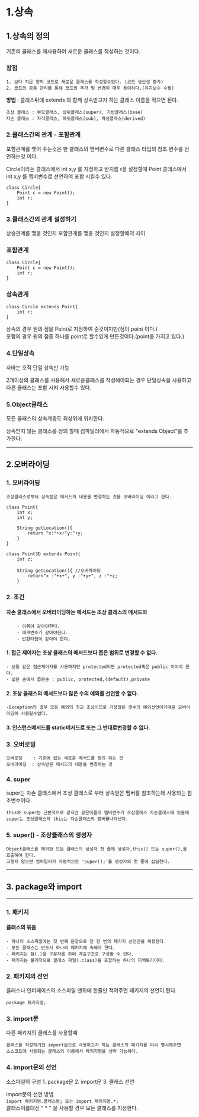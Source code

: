 1.상속
====
1.상속의 정의
----
기존의 클래스를 재사용하여 새로운 클래스를 작성하는 것이다.

### 장점
    1. 보다 적은 양의 코드로 새로운 클래스를 작성할수있다. (코드 생산성 증가)
    2. 코드의 공통 관리를 통해 코드의 추가 및 변경이 매우 용이하다.(유지보수 수월)
    
**방법** : 클래스뒤에 extends 와 함께 상속받고자 하는 클래스 이름을 적으면 된다.   
   
    조상 클래스 : 부모클래스, 상위클래스(super), 기반클래스(base)
    자손 클래스 : 자식클래스, 하위클래스(sub), 파생클래스(derived)


### 2.클래스간의 관게 - 포함관계
  
포함관계를 맺어 주는것은 한 클래스의 멤버변수로 다른 클래스 타입의 참조 변수를 선언하는것 이다.
   
   
Circle이라는 클래스에서 int x,y 를 지정하고 반지름 r을 설정할때
Point 클래스에서 int x,y 를 멤버변수로 선언하여 포함 시킬수 있다.
```
class Circle{
    Point c = new Point();
    int r;
}
```


### 3.클래스간의 관계 설정하기

상송관계를 맺을 것인지 포함관게를 맺을 것인지 설정할때의 차이
### 포함관계
```
class Circle{
    Point c = new Point();
    int r;
}
```
### 상속관계
```
class Circle extends Point{
    int r;
}
```

상속의 경우 원의 점을 Point로 지정하여 준것이지만(점이 point 이다.)   
포함의 경우 원의 점중 하나를 point로 할수있게 만든것이다.(point를 가지고 있다.)   


### 4.단일상속

자바는 오직 단일 상속만 가능

2개이상의 클래스를 사용해서 새로운클래스를 작성해야되는 경우 단일상속을 사용하고 다른 클래스는 포함 시켜 사용할수 있다.


### 5.Object클래스

모든 클래스의 상속계층도 최상위에 위치한다.

상속받지 않는 클래스를 정의 할때 컴파일러에서 자동적으로 "extends Object"를 추가한다.

----
2.오버라이딩
----
### 1. 오버라이딩
    조상클래스로부터 상속받은 메서드의 내용을 변경하는 것을 오버라이딩 이라고 한다.   
    
```
class Point{
    int x;
    int y;
    
    String getLocation(){
        return "x:"+x+"y:"+y;
    }
}

class Point3D extends Point{
    int z;
    
    String getLocation(){ //오버라이딩
        return"x :"+x+", y :"+y+", z :"+z;
    }
```


### 2. 조건
#### 자손 클래스에서 오버라이딩하는 메서드는 조상 클래스의 메서드와
        - 이름이 같아야한다.
        - 매개변수가 같아야한다.
        - 반환타입이 같아야 한다.   
#### 1. 접근 제어자는 조상 클래스의 메서드보다 좁은 범위로 변경할 수 없다.
    - 보통 같은 접근제어자를 사용하지만 protected이면 protected혹은 public 이여야 한다.
    - 넓은 순에서 좁은순 : public, protected,(default),private
#### 2. 조상 클래스의 메서드보다 많은 수의 예외를 선언할 수 없다.
    -Exception의 경우 모든 예외의 최고 조상이므로 가장많은 갯수의 예외선언이기때문 오버라이딩에 사용될수없다.
#### 3. 인스턴스메서드를 static메서드로 또는 그 반대로변경할 수 없다.


### 3. 오버로딩
    오버로딩    : 기존에 없는 새로운 메서드를 정의 하는 것 
    오버라이딩  : 상속받은 메서드의 내용을 변경하는 것
    
### 4. super
super는 자손 클래스에서 조상 클래스로 부터 상속받은 멤버를 참조하는데 사용되는 참조변수이다.   

    this와 super는 근본적으로 같지만 같은이름의 멤버변수가 조상클래스 자손클래스에 있을때   
    super는 조상클래스의 this는 자손클래스의 멤버를나타낸다.

### 5. super() - 조상클래스의 생성자
    Object클래스를 제외한 모든 클래스의 생성자 첫 줄에 생성자,this() 또는 super(),를 호출해야 한다.    
    그렇지 않으면 컴파일러가 자동적으로 'super();'를 생성자의 첫 줄에 삽입한다.
    
---
## 3. package와 import
---
### 1. 패키지
#### 클래스의 묶음
    - 하나의 소스파일에는 첫 번째 문장으로 단 한 번의 패키지 선언만을 허용한다.
    - 모든 클래스는 반드시 하나의 패키지에 속해야 한다.
    - 패키지는 점(.)을 구분자올 하여 계츨구조로 구성할 수 있다.
    - 패키지는 물리적으로 클래스 파일(.class)을 포함하는 하나의 디렉토리이다.

### 2. 패키지의 선언
클래스나 인터페이스의 소스파일 맨위에 한줄만 적어주면 패키지의 선언이 된다.   
```
package 패키지명;
```

### 3. import문
다른 패키지의 클래스를 사용할때    

    클래스를 작성하기전 import문으로 사용하고자 하는 클래스의 패키지를 미리 명시해주면    
    소스코드에 사용되는 클래스의 이름에서 페키지명을 생략 가능하다.    


### 4. import문의 선언
소스파일의 구성
    1. package문
    2. import문
    3. 클래스 선언   
   
import문의 선언 방법   
    ```
    import 패키지명.클래스명;
    또는
    import 패키지명.*;
    ```   
    클래스이름대신 " * " 을 사용할 경우 모든 클래스를 지정한다.
